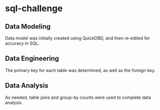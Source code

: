 # sql-challenge

## Data Modeling
Data model was initially created using QuickDBD, and then re-edited for accuracy in SQL. 

## Data Engineering
The primary key for each table was determined, as well as the foreign key. 

## Data Analysis
As needed, table joins and group-by counts were used to complete data analysis. 
